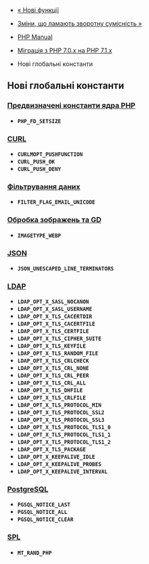 - [« Нові функції](migration71.new-functions.md)
- [Зміни, що ламають зворотну сумісність
»](migration71.incompatible.md)

- [PHP Manual](index.md)
- [Міграція з PHP 7.0.x на PHP 7.1.x](migration71.md)
- Нові глобальні константи

## Нові глобальні константи

### [Предвизначені константи ядра PHP](reserved.constants.md)

- **`PHP_FD_SETSIZE`**

### [CURL](book.curl.md)

- **`CURLMOPT_PUSHFUNCTION`**
- **`CURL_PUSH_OK`**
- **`CURL_PUSH_DENY`**

### [Фільтрування даних](book.filter.md)

- **`FILTER_FLAG_EMAIL_UNICODE`**

### [Обробка зображень та GD](book.image.md)

- **`IMAGETYPE_WEBP`**

### [JSON](book.json.md)

- **`JSON_UNESCAPED_LINE_TERMINATORS`**

### [LDAP](book.ldap.md)

- **`LDAP_OPT_X_SASL_NOCANON`**
- **`LDAP_OPT_X_SASL_USERNAME`**
- **`LDAP_OPT_X_TLS_CACERTDIR`**
- **`LDAP_OPT_X_TLS_CACERTFILE`**
- **`LDAP_OPT_X_TLS_CERTFILE`**
- **`LDAP_OPT_X_TLS_CIPHER_SUITE`**
- **`LDAP_OPT_X_TLS_KEYFILE`**
- **`LDAP_OPT_X_TLS_RANDOM_FILE`**
- **`LDAP_OPT_X_TLS_CRLCHECK`**
- **`LDAP_OPT_X_TLS_CRL_NONE`**
- **`LDAP_OPT_X_TLS_CRL_PEER`**
- **`LDAP_OPT_X_TLS_CRL_ALL`**
- **`LDAP_OPT_X_TLS_DHFILE`**
- **`LDAP_OPT_X_TLS_CRLFILE`**
- **`LDAP_OPT_X_TLS_PROTOCOL_MIN`**
- **`LDAP_OPT_X_TLS_PROTOCOL_SSL2`**
- **`LDAP_OPT_X_TLS_PROTOCOL_SSL3`**
- **`LDAP_OPT_X_TLS_PROTOCOL_TLS1_0`**
- **`LDAP_OPT_X_TLS_PROTOCOL_TLS1_1`**
- **`LDAP_OPT_X_TLS_PROTOCOL_TLS1_2`**
- **`LDAP_OPT_X_TLS_PACKAGE`**
- **`LDAP_OPT_X_KEEPALIVE_IDLE`**
- **`LDAP_OPT_X_KEEPALIVE_PROBES`**
- **`LDAP_OPT_X_KEEPALIVE_INTERVAL`**

### [PostgreSQL](book.pgsql.md)

- **`PGSQL_NOTICE_LAST`**
- **`PGSQL_NOTICE_ALL`**
- **`PGSQL_NOTICE_CLEAR`**

### [SPL](book.spl.md)

- **`MT_RAND_PHP`**
